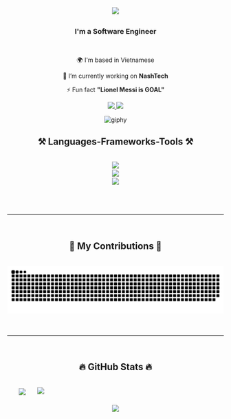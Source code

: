 


<h1 align="center">
    <img src="https://readme-typing-svg.herokuapp.com/?font=Righteous&size=35&center=true&vCenter=true&width=500&height=70&duration=4000&lines=Hi+There!+👋;+I'm+Trong+Hieu!;" />
</h1>

<h3 align="center">I'm a Software Engineer</h3>

<br/>

<div align="center">

 🌍 I'm based in Vietnamese 
 
 🔭 I’m currently working on **NashTech**

 ⚡ Fun fact **"Lionel Messi is GOAL"**
 
 </div>

<div align="center"> 
  <a href="mailto:hieumt24@gmail.com">
    <img src="https://img.shields.io/badge/Gmail-333333?style=for-the-badge&logo=gmail&logoColor=red" />
  </a>
   <a href="https://www.linkedin.com/in/hi%E1%BA%BFu-mai-tr%E1%BB%8Dng-4169ba322/">
    <img src="https://img.shields.io/badge/Linkedin-333333?style=for-the-badge&logo=linkedin&logoColor=blue" />
  </a>
    
 <!-- sqlite, safari, google-chrome are other good icon options -->
  </a>
</div>



<p align="center">
  <img src="https://github.com/thanhtin4401/thanhtin4401/assets/85281544/a65ececb-7042-4a69-b9a6-71381c48b003" alt="giphy" />
</p>
<h2 align="center">⚒️ Languages-Frameworks-Tools ⚒️</h2>
<br/>
<div align="center">
    <img src="https://skillicons.dev/icons?i=cs,java,c,javascript,github,gitlab" /><br>
  <img src="https://skillicons.dev/icons?i=dotnet,angular,react,typescript,styledcomponents" /><br>
    <img src="https://skillicons.dev/icons?i=visualstudio,bootstrap,mui,mysql,html,css,sass,tailwind,vscode,git,postman" />
</div>
  <br/><br/><br/>
<hr/>
<br>
<div align="center">
  <h2>🐍 My Contributions 🐍</h2>
  <br>
  <img alt="snake eating my contributions" src="https://raw.githubusercontent.com/salesp07/salesp07/output/github-contribution-grid-snake.svg" />
  <br/><br/><br/>
</div>

<hr/>
<br>
<h2 align="center">🔥 GitHub Stats 🔥</h2>
<!-- https://github.com/anuraghazra/github-readme-stats -->
<br>
<div align=center>
     <a href="#" title="hieumt24">
    <img width="315" align="center" src="https://github-readme-stats.vercel.app/api/top-langs/?username=hieumt24&hide=csharp,powershell,Mathematica,Cs,Objective-C,Objective-C%2b%2b,Cuda&title_color=61dafb&text_color=ffffff&icon_color=61dafb&bg_color=20232a&langs_count=8&layout=compact&border_color=61dafb&hide_border=true" />
  </a>
  <a href="#" title="hieumt24">
    <img align="right" width="434" src="https://github-readme-stats.vercel.app/api?username=hieumt24&show_icons=true&theme=react&border_color=61dafb&hide_border=true" />
  </a>
</div>


<h3 align="center">
    <img src="https://readme-typing-svg.herokuapp.com/?font=Righteous&size=25&center=true&vCenter=true&width=500&height=70&duration=4000&lines=Thanks+for+visiting!+✌️;+Shoot+me+a+message+on+Linkedin!;I'm+always+down+to+collab+:)">
</h3>
